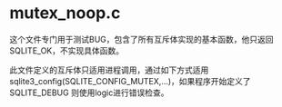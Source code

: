 # mutex_noop.c


这个文件专门用于测试BUG，包含了所有互斥体实现的基本函数，他只返回SQLITE_OK，不实现具体函数。

此文件定义的互斥体只适用进程调用，通过如下方式适用 sqlite3_config(SQLITE_CONFIG_MUTEX,...)，如果程序开始定义了SQLITE_DEBUG 则使用logic进行错误检查。

